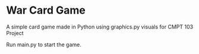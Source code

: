 # War Card Game
A simple card game made in Python using graphics.py visuals for CMPT 103 Project

Run main.py to start the game.